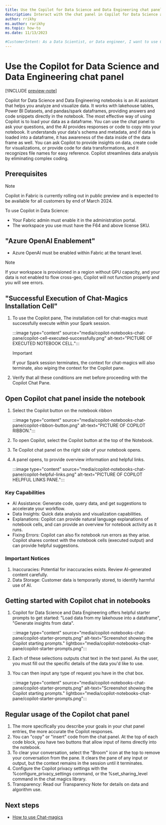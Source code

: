 ```yaml
---
title: Use the Copilot for Data Science and Data Engineering chat panel (preview)
description: Interact with the chat panel in Copilot for Data Science and Data Engineering.
author: rrikhy
ms.author: rarikhy
ms.topic: how-to
ms.date: 11/13/2023

#CustomerIntent: As a Data Scientist, or Data engineer, I want to use Copilot for Data Science and Data Engineering to increase my productivity and help answer questions I have about my data to use with notebooks. 
---
```

# Use the Copilot for Data Science and Data Engineering chat panel

[!INCLUDE [preview-note](../includes/feature-preview-note.md)]

Copilot for Data Science and Data Engineering notebooks is an AI assistant that helps you analyze and visualize data. It works with lakehouse tables, Power BI Datasets, and pandas/spark dataframes, providing answers and code snippets directly in the notebook. The most effective way of using Copilot is to load your data as a dataframe. You can use the chat panel to ask your questions, and the AI provides responses or code to copy into your notebook. It understands your data's schema and metadata, and if data is loaded into a dataframe, it has awareness of the data inside of the data frame as well. You can ask Copilot to provide insights on data, create code for visualizations, or provide code for data transformations, and it recognizes file names for easy reference. Copilot streamlines data analysis by eliminating complex coding.

## Prerequisites

> [!NOTE]
> Copilot in Fabric is currently rolling out in public preview and is expected to be available for all customers by end of March 2024. 

To use Copilot in Data Science:

- Your Fabric admin must enable it in the administration portal.
- The workspace you use must have the F64 and above license SKU.

## "Azure OpenAI Enablement"

- Azure OpenAI must be enabled within Fabric at the tenant level.

> [!NOTE]
> If your workspace is provisioned in a region without GPU capacity, and your data is not enabled to flow cross-geo, Copilot will not function properly and you will see errors.

## "Successful Execution of Chat-Magics Installation Cell"

1. To use the Copilot pane, The installation cell for chat-magics must successfully execute within your Spark session.

    :::image type="content" source="media/copilot-notebooks-chat-pane/copilot-cell-executed-successfully.png" alt-text="PICTURE OF EXECUTED NOTEBOOK CELL.":::

    >[!IMPORTANT]
    > If your Spark session terminates, the context for chat-magics will also terminate, also wiping the context for the Copilot pane.

1. Verify that all these conditions are met before proceeding with the Copilot Chat Pane.

## Open Copilot chat panel inside the notebook

1. Select the Copilot button on the notebook ribbon

    :::image type="content" source="media/copilot-notebooks-chat-pane/copilot-ribbon-button.png" alt-text="PICTURE OF COPILOT RIBBON.":::

1. To open Copilot, select the Copilot button at the top of the Notebook.
1. Te Copilot chat panel on the right side of your notebook opens.
1. A panel opens, to provide overview information and helpful links.

    :::image type="content" source="media/copilot-notebooks-chat-pane/copilot-helpful-links.png" alt-text="PICTURE OF COPILOT HELPFUL LINKS PANE.":::

### Key Capabilities

- AI Assistance: Generate code, query data, and get suggestions to accelerate your workflow.
- Data Insights: Quick data analysis and visualization capabilities.
- Explanations: Copilot can provide natural language explanations of notebook cells, and can provide an overview for notebook activity as it runs.
- Fixing Errors: Copilot can also fix notebook run errors as they arise. Copilot shares context with the notebook cells (executed output) and can provide helpful suggestions.

### Important Notices

1. Inaccuracies: Potential for inaccuracies exists. Review AI-generated content carefully.
1. Data Storage: Customer data is temporarily stored, to identify harmful use of AI.

## Getting started with Copilot chat in notebooks

1. Copilot for Data Science and Data Engineering offers helpful starter prompts to get started: "Load data from my lakehouse into a dataframe", "Generate insights from data".

    :::image type="content" source="media/copilot-notebooks-chat-pane/copilot-starter-prompts.png" alt-text="Screenshot showing the Copilot starting prompts." lightbox="media/copilot-notebooks-chat-pane/copilot-starter-prompts.png":::

1. Each of these selections outputs chat text in the text panel. As the user, you must fill out the specific details of the data you'd like to use.
1. You can then input any type of request you have in the chat box.

    :::image type="content" source="media/copilot-notebooks-chat-pane/copilot-starter-prompts.png" alt-text="Screenshot showing the Copilot starting prompts." lightbox="media/copilot-notebooks-chat-pane/copilot-starter-prompts.png":::

## Regular usage of the Copilot chat panel

1. The more specifically you describe your goals in your chat panel entries, the more accurate the Copilot responses.
1. You can "copy" or "insert" code from the chat panel. At the top of each code block, you have two buttons that allow input of items directly into the notebook.
1. To clear your conversation, select the "Broom" icon at the top to remove your conversation from the pane. It clears the pane of any input or output, but the context remains in the session until it terminates.
1. Configure the Copilot privacy settings with the %configure_privacy_settings command, or the %set_sharing_level command in the chat magics library.
1. Transparency: Read our Transparency Note for details on data and algorithm use.

## Next steps

- [How to use Chat-magics](./copilot-notebooks-chat-magics.md)